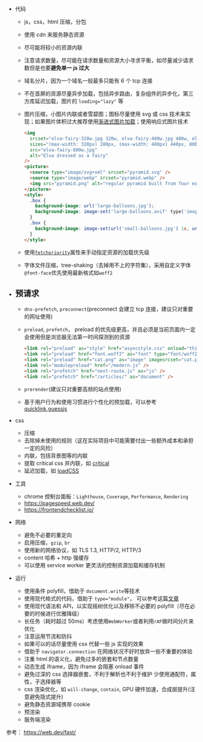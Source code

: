- 代码

  - js，css，html 压缩，分包
  - 使用 cdn 来服务静态资源
  - 尽可能将较小的资源内联
  - 注意请求数量，尽可能在请求数量和资源大小寻求平衡，如尽量减少请求数但是也要**避免单一 js 过大**
  - 域名分片，因为一个域名一般最多只能有 6 个 tcp 连接
  - 不在首屏的资源尽量异步加载，包括异步路由，复杂组件的异步化，第三方库延迟加载，图片的 `loading="lazy"` 等
  - 图片压缩，小图片内联或者雪碧图；图标尽量使用 svg 或 css 技术来实现；如果图片体积过大推荐使用[渐进式图片加载](https://akarin.dev/2021/11/04/progressive-image-loading/)；使用响应式图片技术

    ```html
    <img
      srcset="elva-fairy-320w.jpg 320w, elva-fairy-480w.jpg 480w, elva-fairy-800w.jpg 800w"
      sizes="(max-width: 320px) 280px, (max-width: 480px) 440px, 800px"
      src="elva-fairy-800w.jpg"
      alt="Elva dressed as a fairy"
    />
    <picture>
      <source type="image/svg+xml" srcset="pyramid.svg" />
      <source type="image/webp" srcset="pyramid.webp" />
      <img src="pyramid.png" alt="regular pyramid built from four equilateral triangles" />
    </picture>
    <style>
      .box {
        background-image: url('large-balloons.jpg');
        background-image: image-set('large-balloons.avif' type('image/avif'), 'large-balloons.jpg' type('image/jpeg'));
      }
      .box {
        background-image: image-set(url('small-balloons.jpg') 1x, url('large-balloons.jpg') 2x);
      }
    </style>
    ```

  - 使用[`fetchpriority`](https://web.dev/priority-hints/)属性来手动指定资源的加载优先级
  - 字体文件压缩，tree-shaking（去掉用不上的字符集），采用自定义字体`@font-face`优先使用最新格式如`woff2`

- ## 预请求

  - `dns-prefetch`, `preconnect`(preconnect 会建立 tcp 连接，建议只对重要的网址使用)
  - `preload`, `prefetch`， preload 的优先级更高，并且必须是当前页面内一定会使用但是浏览器无法第一时间探测到的资源

    ```html
    <link rel="preload" as="style" href="asyncstyle.css" onload="this.rel='stylesheet'" />
    <link rel="preload" href="font.woff2" as="font" type="font/woff2" crossorigin />
    <link rel="preload" href="cat.png" as="image" imagesrcset="cat.png 1x, cat-2x.png 2x" />
    <link rel="modulepreload" href="/modern.js" />
    <link rel="prefetch" href="next-route.js" as="js" />
    <link rel="prefetch" href="/articles/" as="document" />
    ```

  - `prerender`(建议只对重要高频的站点使用)
  - 基于用户行为和使用习惯进行个性化的预加载，可以参考 [quicklink](https://github.com/GoogleChromeLabs/quicklink),[guessjs](https://github.com/guess-js/guess)

- css

  - 压缩
  - 去除掉未使用的规则（这在实际项目中可能需要付出一些额外成本和承担一定的风险）
  - 内联，包括背景图等的内联
  - 提取 critical css 并内联，如 [critical](https://github.com/addyosmani/critical)
  - 延迟加载，如 [loadCSS](https://github.com/filamentgroup/loadCSS)

- 工具

  - chrome 控制台面板：`Lighthouse`, `Coverage`, `Performance`, `Rendering`
  - https://pagespeed.web.dev/
  - https://frontendchecklist.io/

- 网络

  - 避免不必要的重定向
  - 启用压缩，`gzip`, `br`
  - 使用新的网络协议，如 TLS 1.3, HTTP/2, HTTP/3
  - content 哈希 + http 强缓存
  - 可以使用 service worker 更灵活的控制资源加载和缓存机制

- 运行
  - 使用条件 polyfill，借助于 `document.write`等技术
  - 使用现代格式的代码，借助于 `type="module"`， 可以参考这篇[文章](https://jasonformat.com/modern-script-loading/)
  - 使用现代语法和 API，以实现摇树优化以及移除不必要的 polyfill（尽在必要的时候进行优雅降级）
  - 长任务（耗时超过 50ms）考虑使用`WebWorker`或者利用`rAF`做时间分片来优化
  - 注意运用节流和防抖
  - 如果可以的话尽量使用 css 代替一些 js 实现的效果
  - 借助于 `navigator.connection` 在网络状况不好时放弃一些不重要的体验
  - 注重 html 的语义化，避免过多的嵌套和节点数量
  - 动态生成 iframe，因为 iframe 会阻塞 onload 事件
  - 避免过深的 css 选择器嵌套，不利于解析也不利于维护 少使用通配符，属性，子选择器等
  - css 渲染优化，如 `will-change`, `contain`, GPU 硬件加速，合成层提升(注意避免隐式提升)
  - 避免静态资源域携带 cookie
  - 预渲染
  - 服务端渲染

参考： https://web.dev/fast/
